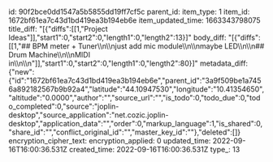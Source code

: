 id: 90f2bce0dd1547a5b5855dd19ff7cf5c
parent_id: 
item_type: 1
item_id: 1672bf61ea7c43d1bd419ea3b194eb6e
item_updated_time: 1663343798075
title_diff: "[{\"diffs\":[[1,\"Project Ideas\"]],\"start1\":0,\"start2\":0,\"length1\":0,\"length2\":13}]"
body_diff: "[{\"diffs\":[[1,\"## BPM meter + Tuner\\\n\\\njust add mic module\\\n\\\nmaybe LED\\\n\\\n## Drum Machine\\\n\\\nMIDI in\\\n\\\n\"]],\"start1\":0,\"start2\":0,\"length1\":0,\"length2\":80}]"
metadata_diff: {"new":{"id":"1672bf61ea7c43d1bd419ea3b194eb6e","parent_id":"3a9f509be1a7456a892182567b9b92a4","latitude":"44.10947530","longitude":"10.41354650","altitude":"0.0000","author":"","source_url":"","is_todo":0,"todo_due":0,"todo_completed":0,"source":"joplin-desktop","source_application":"net.cozic.joplin-desktop","application_data":"","order":0,"markup_language":1,"is_shared":0,"share_id":"","conflict_original_id":"","master_key_id":""},"deleted":[]}
encryption_cipher_text: 
encryption_applied: 0
updated_time: 2022-09-16T16:00:36.531Z
created_time: 2022-09-16T16:00:36.531Z
type_: 13